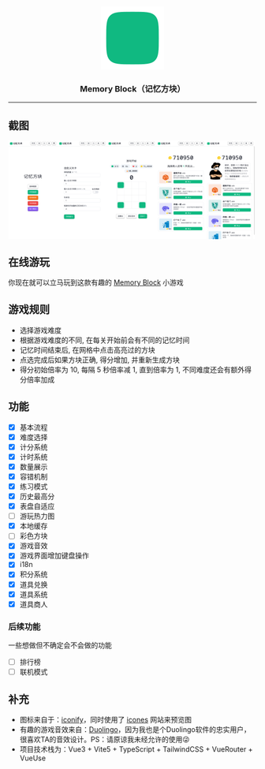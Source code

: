 <div align="center">
  <img src="./res/logo.svg" />

  <h3>Memory Block（记忆方块）</h3>
</div>

---

## 截图
<div style="display: flex;align-items:start;overflow:auto">
  <img width="100" height="200" alt="主界面" src="./res/homepage.png" />
  <img width="100" height="200" alt="练习模式设置" src="./res/custom.png" />
  <img width="100" height="200" alt="游戏界面" src="./res/game.png" />
  <img width="100" height="200" alt="商店" src="./res/store-1.png" />
  <img width="100" height="200" alt="商人" src="./res/store-2.png" />
</div>

## 在线游玩
你现在就可以立马玩到这款有趣的 [Memory Block](https://libondev.github.io/memory-block/) 小游戏

## 游戏规则
- 选择游戏难度
- 根据游戏难度的不同, 在每关开始前会有不同的记忆时间
- 记忆时间结束后, 在网格中点击高亮过的方块
- 点选完成后如果方块正确, 得分增加, 并重新生成方块
- 得分初始倍率为 10, 每隔 5 秒倍率减 1, 直到倍率为 1, 不同难度还会有额外得分倍率加成

## 功能
- [x] 基本流程
- [x] 难度选择
- [x] 计分系统
- [x] 计时系统
- [x] 数量展示
- [x] 容错机制
- [x] 练习模式
- [x] 历史最高分
- [x] 表盘自适应
- [ ] 游玩热力图
- [x] 本地缓存
- [ ] 彩色方块
- [x] 游戏音效
- [x] 游戏界面增加键盘操作
- [x] i18n
- [x] 积分系统
- [x] 道具兑换
- [x] 道具系统
- [x] 道具商人

### 后续功能
一些想做但不确定会不会做的功能
- [ ] 排行榜
- [ ] 联机模式

## 补充
- 图标来自于：[iconify](https://iconify.design/)，同时使用了 [icones](https://icones.js.org/) 网站来预览图
- 有趣的游戏音效来自：[Duolingo](https://www.duolingo.com/)，因为我也是个Duolingo软件的忠实用户，很喜欢TA的音效设计。PS：请原谅我未经允许的使用😜
- 项目技术栈为：Vue3 + Vite5 + TypeScript + TailwindCSS + VueRouter + VueUse

<!--
Scale
https://2.flexiple.com/scale/home

Vektors
https://www.vektors.pro/

Pixeltrue
https://www.pixeltrue.com/free-illustrations

getillustrations
https://www.getillustrations.com/illustration-packs

oblikstudio免费插画包
https://gumroad.com/oblikstudioWeareSkribbl
https://weareskribbl.com/

Aracreator
https://www.aracreator.com/

Niceillustrations
https://niceillustrations.com/free-illustrations/

Open Peeps
https://www.openpeeps.com/

VectorCreator
https://icons8.com/vector-creator

Fresh Folk
https://fresh-folk.com/

Iconscout
https://iconscout.com/free-illustrations

Draw Kit
https://www.drawkit.io/

Humaaans
https://www.humaaans.com

Gallery.manypixels
https://gallery.manypixels.co/

Mixkit Art
https://mixkit.co/art/

Isoflat
https://isoflat.com/

IRA Design
https://iradesign.io/

Undraw
https://undraw.co/illustrations

Lukaszadam
https://lukaszadam.com/illustrations

-->
